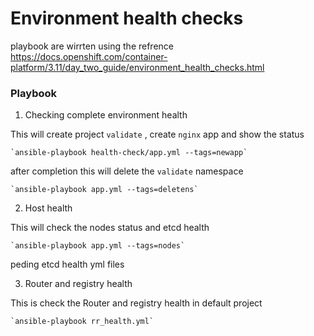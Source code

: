 # Environment health checks

playbook are wirrten using the refrence https://docs.openshift.com/container-platform/3.11/day_two_guide/environment_health_checks.html

### Playbook
1. Checking complete environment health

This will create project `validate` , create `nginx` app and show the status 

    `ansible-playbook health-check/app.yml --tags=newapp`
    
after completion this will delete the `validate` namespace

    `ansible-playbook app.yml --tags=deletens`

2. Host health

This will check the nodes status and etcd health

    `ansible-playbook app.yml --tags=nodes`

peding etcd health yml files

3. Router and registry health

This is check the Router and registry health in default project

    `ansible-playbook rr_health.yml`